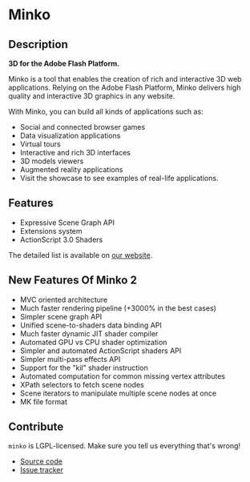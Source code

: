 Minko
=====


Description
-----------

**3D for the Adobe Flash Platform.**

Minko is a tool that enables the creation of rich and interactive 3D web applications. Relying on the Adobe Flash Platform, Minko delivers high quality and interactive 3D graphics in any website.

With Minko, you can build all kinds of applications such as:

* Social and connected browser games
* Data visualization applications
* Virtual tours
* Interactive and rich 3D interfaces
* 3D models viewers
* Augmented reality applications
* Visit the showcase to see examples of real-life applications.


Features
--------

* Expressive Scene Graph API
* Extensions system
* ActionScript 3.0 Shaders

The detailed list is available on [our website](http://aerys.in/minko/features).


New Features Of Minko 2
-----------------------

* MVC oriented architecture
* Much faster rendering pipeline (+3000% in the best cases)
* Simpler scene graph API
* Unified scene-to-shaders data binding API
* Much faster dynamic JIT shader compiler
* Automated GPU vs CPU shader optimization
* Simpler and automated ActionScript shaders API
* Simpler multi-pass effects API
* Support for the "kil" shader instruction
* Automated computation for common missing vertex attributes
* XPath selectors to fetch scene nodes
* Scene iterators to manipulate multiple scene nodes at once
* MK file format 


Contribute
----------

`minko` is LGPL-licensed.  Make sure you tell us everything that's wrong!

* [Source code](https://github.com/aerys/minko)
* [Issue tracker](https://github.com/aerys/minko/issues)
